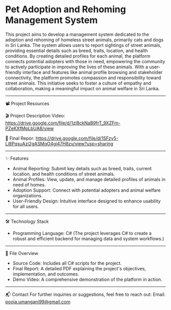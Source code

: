 # Pet Adoption and Rehoming Management System
This project aims to develop a management system dedicated to the adoption and rehoming of homeless street animals, primarily cats and dogs in Sri Lanka. The system allows users to report sightings of street animals, providing essential details such as breed, traits, location, and health conditions. By creating detailed profiles for each animal, the platform connects potential adopters with those in need, empowering the community to actively participate in improving the lives of these animals. With a user-friendly interface and features like animal profile browsing and stakeholder connectivity, the platform promotes compassion and responsibility toward street animals. This initiative seeks to foster a culture of empathy and collaboration, making a meaningful impact on animal welfare in Sri Lanka.

--------------------------------------------------------------------------------------------------------------------------

📽️ Project Resources

🎬 Project Description Video: https://drive.google.com/file/d/1zI8ckNaB9frT_9XZFm-PZeKXfMpLbUA8/view 

📄 Final Repor: https://drive.google.com/file/d/1SFzy5-Li8PqsuAzi2gASMqO4gi47H8zv/view?usp=sharing

--------------------------------------------------------------------------------------------------------------------------

✨ Features
- Animal Reporting: Submit key details such as breed, traits, current location, and health conditions of street animals.
- Animal Profiles: View, update, and manage detailed profiles of animals in need of homes.
- Adoption Support: Connect with potential adopters and animal welfare organizations.
- User-Friendly Design: Intuitive interface designed to enhance usability for all users.

--------------------------------------------------------------------------------------------------------------------------

🛠️ Technology Stack
- Programming Language: C#
  (The project leverages C# to create a robust and efficient backend for managing data and system workflows.)

--------------------------------------------------------------------------------------------------------------------------

📂 File Overview
- Source Code: Includes all C# scripts for the project.
- Final Report: A detailed PDF explaining the project's objectives, implementation, and outcomes.
- Demo Video: A comprehensive demonstration of the platform in action.

--------------------------------------------------------------------------------------------------------------------------

📬 Contact
For further inquiries or suggestions, feel free to reach out:
Email: pooja.umangani99@gmail.com

